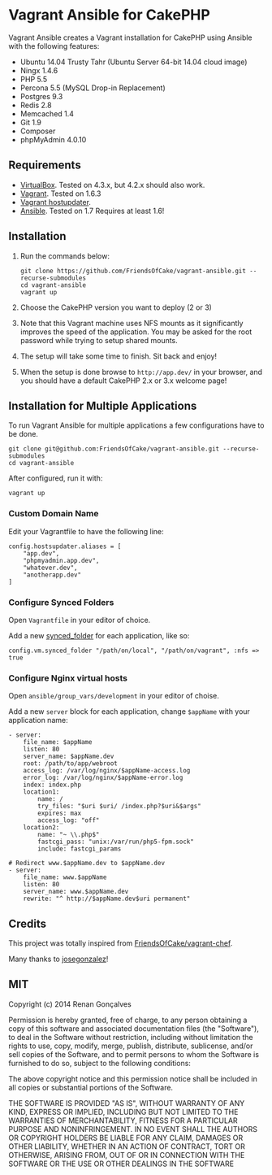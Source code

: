 # Vagrant Ansible for CakePHP

Vagrant Ansible creates a Vagrant installation for CakePHP using Ansible with the following features:

- Ubuntu 14.04 Trusty Tahr (Ubuntu Server 64-bit 14.04 cloud image)
- Ningx 1.4.6
- PHP 5.5
- Percona 5.5 (MySQL Drop-in Replacement)
- Postgres 9.3
- Redis 2.8
- Memcached 1.4
- Git 1.9
- Composer
- phpMyAdmin 4.0.10


## Requirements

- [VirtualBox](https://www.virtualbox.org/wiki/Downloads). Tested on 4.3.x, but 4.2.x should also work.
- [Vagrant](http://www.vagrantup.com/downloads.html). Tested on 1.6.3
- [Vagrant hostupdater](https://github.com/cogitatio/vagrant-hostsupdater).
- [Ansible](http://docs.ansible.com/intro_installation.html). Tested on 1.7 Requires at least 1.6!

## Installation

1. Run the commands below:

	```
	git clone https://github.com/FriendsOfCake/vagrant-ansible.git --recurse-submodules
	cd vagrant-ansible
	vagrant up
	```

2. Choose the CakePHP version you want to deploy (2 or 3)

3. Note that this Vagrant machine uses NFS mounts as it significantly improves the speed of the application. You may be asked for the root password while trying to setup shared mounts.

4. The setup will take some time to finish. Sit back and enjoy!

5. When the setup is done browse to `http://app.dev/` in your browser, and you should have a default CakePHP 2.x or 3.x welcome page!


## Installation for Multiple Applications

To run Vagrant Ansible for multiple applications a few configurations have to be done.

```
git clone git@github.com:FriendsOfCake/vagrant-ansible.git --recurse-submodules
cd vagrant-ansible
```

After configured, run it with:

```
vagrant up
```

### Custom Domain Name

Edit your Vagrantfile to have the following line:

```
config.hostsupdater.aliases = [
	"app.dev",
	"phpmyadmin.app.dev",
	"whatever.dev",
	"anotherapp.dev"
]
```

### Configure Synced Folders

Open `Vagrantfile` in your editor of choice.

Add a new [synced_folder](http://docs.vagrantup.com/v2/synced-folders/basic_usage.html) for each application, like so:

```
config.vm.synced_folder "/path/on/local", "/path/on/vagrant", :nfs => true
```

### Configure Nginx virtual hosts

Open `ansible/group_vars/development` in your editor of choise.

Add a new `server` block for each application, change `$appName` with your application name:

```
- server:
	file_name: $appName
	listen: 80
	server_name: $appName.dev
	root: /path/to/app/webroot
	access_log: /var/log/nginx/$appName-access.log
	error_log: /var/log/nginx/$appName-error.log
	index: index.php
	location1:
		name: /
		try_files: "$uri $uri/ /index.php?$uri&$args"
		expires: max
		access_log: "off"
	location2:
		name: "~ \\.php$"
		fastcgi_pass: "unix:/var/run/php5-fpm.sock"
		include: fastcgi_params

# Redirect www.$appName.dev to $appName.dev
- server:
	file_name: www.$appName
	listen: 80
	server_name: www.$appName.dev
	rewrite: "^ http://$appName.dev$uri permanent"
```


## Credits

This project was totally inspired from [FriendsOfCake/vagrant-chef](https://github.com/FriendsOfCake/vagrant-chef).

Many thanks to [josegonzalez](https://github.com/josegonzalez)!


## MIT

Copyright (c) 2014 Renan Gonçalves

Permission is hereby granted, free of charge, to any person obtaining a copy of this software and associated documentation files (the "Software"), to deal in the Software without restriction, including without limitation the rights to use, copy, modify, merge, publish, distribute, sublicense, and/or sell copies of the Software, and to permit persons to whom the Software is furnished to do so, subject to the following conditions:

The above copyright notice and this permission notice shall be included in all copies or substantial portions of the Software.

THE SOFTWARE IS PROVIDED "AS IS", WITHOUT WARRANTY OF ANY KIND, EXPRESS OR IMPLIED, INCLUDING BUT NOT LIMITED TO THE WARRANTIES OF MERCHANTABILITY, FITNESS FOR A PARTICULAR PURPOSE AND NONINFRINGEMENT. IN NO EVENT SHALL THE AUTHORS OR COPYRIGHT HOLDERS BE LIABLE FOR ANY CLAIM, DAMAGES OR OTHER LIABILITY, WHETHER IN AN ACTION OF CONTRACT, TORT OR OTHERWISE, ARISING FROM, OUT OF OR IN CONNECTION WITH THE SOFTWARE OR THE USE OR OTHER DEALINGS IN THE SOFTWARE
